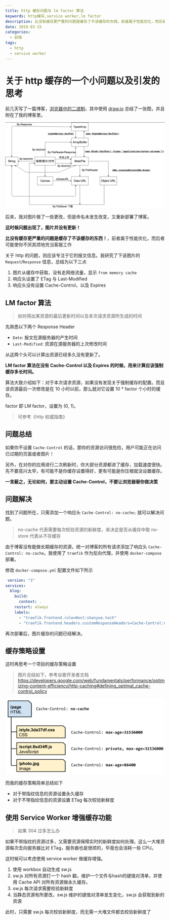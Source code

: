 ```yaml
---
title: http 缓存问题与 lm factor 算法
keywords: http缓存,service worker,lm factor
description: 比没有缓存更严重的问题是缓存了不该缓存的东西。前者属于性能优化，而后者可能使你不厌其烦地充当客服工作
date: 2019-03-15
categories:
  - 前端
tags:
  - http
  - service worker
---
```


# 关于 http 缓存的一个小问题以及引发的思考

前几天写了一篇博客，[浏览器中的二进制](../binary-in-frontend/)，其中使用 [draw.io](draw.io) 总结了一张图，并且附在了我的博客里。

![前端中二进制的转换](../binary-in-frontend/transform.jpg)

<!--more-->

后来，我对图片做了一些更改，但是命名未发生改变，又重新部署了博客。

**这时候问题出现了，图片并没有更新！**

**比没有缓存更严重的问题是缓存了不该缓存的东西！**，前者属于性能优化，而后者可能使你不厌其烦地充当客服工作

关于 http 的问题，则应该专注于它的报文信息。我研究了下该图片的 `Request`/`Response` 信息，总结为以下三点

1. 图片从缓存中获取，没有走网络流量，显示 `from memory cache`
1. 响应头设置了 ETag 与 Last-Modified
1. 响应头没有设置 Cache-Control，以及 Expires

## LM factor 算法

> 如何得出某资源的最后更新时间以及本次请求资源所生成的时间

先熟悉以下两个 Response Header

+ `Date`: 报文在源服务器的产生时间
+ `Last-Modified`: 资源在源服务器的上次修改时间

从这两个头可以计算出资源已经多久没有更新了。

**LM factor 算法在没有 Cache-Control 以及 Expires 的时候，用来计算应该强制缓存多长时间。**

算法大致介绍如下：对于本次请求资源，如果没有发现关于强制缓存的配置。而且该资源最后一次修改是在 10 小时以前，那么就对它设置 10 * factor 个小时的缓存。

factor 即 LM factor，设置为 (0, 1)。

> 可参考《http 权威指南》

## 问题总结

如果你不设置 `Cache-Control` 的话，那你的资源访问很危险，用户可能正在访问已过期的页面或者图片！

另外，在对你的应用进行二次刷新时，你大部分资源都进了缓存，加载速度很快。先不要高兴太早，有可能不是你缓存设置得好，更有可能是你压根就没设置缓存。

**一言蔽之，无论如何，要主动设置 Cache-Control，不要让浏览器替你做决策**

## 问题解决

找到了问题所在，只需添加一个响应头 `Cache-Control: no-cache;` 就可以解决问题。

> no-cache 代表需要每次校验资源的新鲜度，来决定是否从缓存中取
> no-store 代表从不存缓存

由于博客没有能做长期缓存的资源，统一对博客的所有请求添加了响应头 `Cache-Control: no-cache`。我使用了 `traefik` 作为反向代理，并使用 `docker-compose` 部署。

修改 `docker-compose.yml` 配置文件如下所示

```yaml
 version: "3"
services:
  blog:
    build:
      context: .
    restart: always
    labels:
      - "traefik.frontend.rule=Host:shanyue.tech"
      - "traefik.frontend.headers.customResponseHeaders=Cache-Control:no-cache"
```

再次部署后，图片缓存的问题已经解决。

## 缓存策略设置

这时再思考一个项目的缓存策略设置

> 图片总结如下，参考谷歌开发者文档 https://developers.google.com/web/fundamentals/performance/optimizing-content-efficiency/http-caching#defining_optimal_cache-control_policy

![如何设置资源的缓存策略](./http-cache-hierarchy.png)

而我的缓存策略简单总结如下

+ 对于带指纹信息的资源设置永久缓存
+ 对于不带指纹信息的资源设置 ETag 每次校验新鲜度

## 使用 Service Worker 增强缓存功能

> 如果 304 过多怎么办

如果不带指纹的资源过多，又需要资源保障实时的新鲜度如何处理。这么一大堆资源每次去向服务器比对 ETag，服务器也是很烦的，毕竟也会消耗一些 CPU。

这时候可以考虑使用 service worker 做缓存增强。

1. 使用 workbox 自动生成 sw.js
1. sw.js 对所有资源打一个 hash 戳，维护一个文件与hash的键值对清单，并使用 Cache API 对所有资源做永久缓存。
1. sw.js 每次请求需要校验新鲜度
1. 当静态资源有所更改，sw.js 维护的键值对清单发生变化，sw.js 会获取到新的资源

此时，只需要 sw.js 每次校验新鲜度，而无需一大堆文件都去校验新鲜度了
